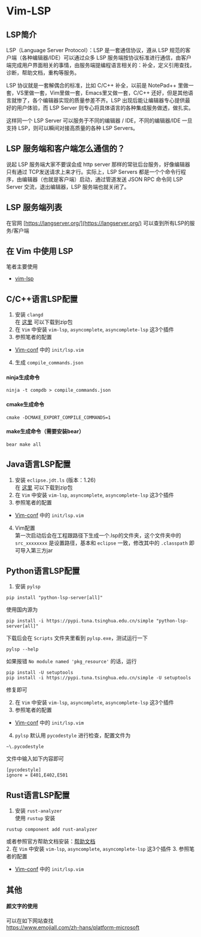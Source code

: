 # Vim-LSP

## LSP简介

LSP（Language Server Protocol）：LSP 是一套通信协议，遵从 LSP 规范的客户端（各种编辑器/IDE）可以通过众多 LSP 服务端按协议标准进行通信，由客户端完成用户界面相关的事情，由服务端提编程语言相关的：补全，定义引用查找，诊断，帮助文档，重构等服务。  

LSP 协议就是一套解偶合的标准，比如 C/C++ 补全，以前是 NotePad++ 里做一套，VS里做一套，Vim里做一套，Emacs里又做一套，C/C++ 还好，但是其他语言就惨了，各个编辑器实现的质量参差不齐。LSP 出现后能让编辑器专心提供最好的用户体验，而 LSP Server 则专心将具体语言的各种集成服务做透，做扎实。  

这样同一个 LSP Server 可以服务于不同的编辑器 / IDE，不同的编辑器/IDE 一旦支持 LSP，则可以瞬间对接高质量的各种 LSP Servers。

## LSP 服务端和客户端怎么通信的？

说起 LSP 服务端大家不要误会成 http server 那样的常驻后台服务，好像编辑器只有通过 TCP发送请求上来才行。实际上，LSP Servers 都是一个个命令行程序，由编辑器（也就是客户端）启动，通过管道发送 JSON RPC 命令同 LSP Server 交流，退出编辑器，LSP 服务端也就关闭了。


## LSP 服务端列表

在官网 [https://langserver.org/](https://langserver.org/) 可以查到所有LSP的服务/客户端

## 在 Vim 中使用 LSP

笔者主要使用
- [vim-lsp](https://github.com/prabirshrestha/vim-lsp)

## C/C++语言LSP配置

1. 安装 ``clangd``  
在 [这里](https://github.com/clangd/clangd/releases/download/16.0.2/clangd-windows-16.0.2.zip) 可以下载到zip包
2. 在 ``Vim`` 中安装 ``vim-lsp``, ``asyncomplete``, ``asyncomplete-lsp`` 这3个插件
3. 参照笔者的配置
- [Vim-conf](Vim-conf) 中的 ``init/lsp.vim``
4. 生成 ``compile_commands.json``

#### ninja生成命令
```
ninja -t compdb > compile_commands.json
```
#### cmake生成命令
```
cmake -DCMAKE_EXPORT_COMPILE_COMMANDS=1
```
#### make生成命令（需要安装bear）
```
bear make all
```

## Java语言LSP配置

1. 安装 ``eclipse.jdt.ls``  (版本：1.26)  
在 [这里](https://download.eclipse.org/jdtls/milestones/) 可以下载到zip包
2. 在 ``Vim`` 中安装 ``vim-lsp``, ``asyncomplete``, ``asyncomplete-lsp`` 这3个插件
3. 参照笔者的配置
- [Vim-conf](Vim-conf) 中的 ``init/lsp.vim``
4. Vim配置  
第一次启动后会在工程跟路径下生成一个.lsp的文件夹，这个文件夹中的  ``src_xxxxxxxx`` 是设置路径，基本和 ``eclipse`` 一致，修改其中的 ``.classpath`` 即可导入第三方jar

## Python语言LSP配置

1. 安装 ``pylsp``  
```
pip install "python-lsp-server[all]"
```
使用国内源为
```
pip install -i https://pypi.tuna.tsinghua.edu.cn/simple "python-lsp-server[all]"
```
下载后会在 ``Scripts`` 文件夹里看到 ``pylsp.exe``，测试运行一下  
```
pylsp --help
```
如果报错 ``No module named 'pkg_resource'`` 的话，运行
```
pip install -U setuptools
pip install -i https://pypi.tuna.tsinghua.edu.cn/simple -U setuptools
```
修复即可

2. 在 ``Vim`` 中安装 ``vim-lsp``, ``asyncomplete``, ``asyncomplete-lsp`` 这3个插件
3. 参照笔者的配置
- [Vim-conf](Vim-conf) 中的 ``init/lsp.vim``
4. ``pylsp`` 默认用 ``pycodestyle`` 进行检查，配置文件为
```
~\.pycodestyle
```
文件中输入如下内容即可
```
[pycodestyle]
ignore = E401,E402,E501
```

## Rust语言LSP配置

1. 安装 ``rust-analyzer``  
使用 ``rustup`` 安装
```
rustup component add rust-analyzer
```
或者参照官方帮助文档安装：[帮助文档](https://rust-analyzer.github.io/manual.html#installation)  
2. 在 ``Vim`` 中安装 ``vim-lsp``, ``asyncomplete``, ``asyncomplete-lsp`` 这3个插件
3. 参照笔者的配置
- [Vim-conf](Vim-conf) 中的 ``init/lsp.vim``


## 其他

#### 颜文字的使用
可以在如下网站查找  
https://www.emojiall.com/zh-hans/platform-microsoft
